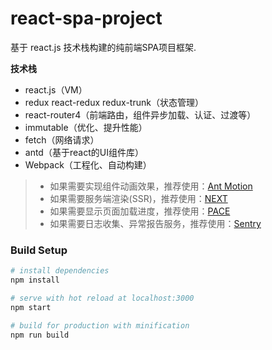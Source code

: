 # react-spa-project
基于 react.js 技术栈构建的纯前端SPA项目框架.

**技术栈**

- react.js（VM）
- redux react-redux redux-trunk（状态管理）
- react-router4（前端路由，组件异步加载、认证、过渡等）
- immutable（优化、提升性能）
- fetch（网络请求）
- antd（基于react的UI组件库）
- Webpack（工程化、自动构建）

> * 如果需要实现组件动画效果，推荐使用：[Ant Motion](https://motion.ant.design) 
> * 如果需要服务端渲染(SSR)，推荐使用：[NEXT](https://github.com/zeit/next.js) 
> * 如果需要显示页面加载进度，推荐使用：[PACE](http://github.hubspot.com/pace/docs/welcome) 
> * 如果需要日志收集、异常报告服务，推荐使用：[Sentry](https://sentry.io) 

### Build Setup

``` bash
# install dependencies
npm install

# serve with hot reload at localhost:3000
npm start

# build for production with minification
npm run build
```
